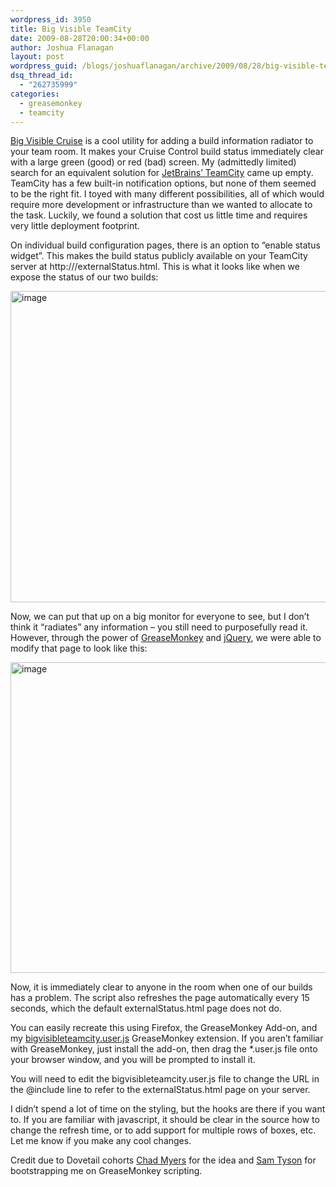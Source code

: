 ```yaml
---
wordpress_id: 3950
title: Big Visible TeamCity
date: 2009-08-28T20:00:34+00:00
author: Joshua Flanagan
layout: post
wordpress_guid: /blogs/joshuaflanagan/archive/2009/08/28/big-visible-teamcity.aspx
dsq_thread_id:
  - "262735999"
categories:
  - greasemonkey
  - teamcity
---
```

<a href="http://code.google.com/p/bigvisiblecruise/" target="_blank">Big Visible Cruise</a> is a cool utility for adding a build information radiator to your team room. It makes your Cruise Control build status immediately clear with a large green (good) or red (bad) screen. My (admittedly limited) search for an equivalent solution for <a href="http://www.jetbrains.com/teamcity/" target="_blank">JetBrains’ TeamCity</a> came up empty. TeamCity has a few built-in notification options, but none of them seemed to be the right fit. I toyed with many different possibilities, all of which would require more development or infrastructure than we wanted to allocate to the task. Luckily, we found a solution that cost us little time and requires very little deployment footprint.

On individual build configuration pages, there is an option to “enable status widget”. This makes the build status publicly available on your TeamCity server at http://<buildserver>/externalStatus.html. This is what it looks like when we expose the status of our two builds:

[<img style="border-right-width: 0px;border-top-width: 0px;border-bottom-width: 0px;border-left-width: 0px" border="0" alt="image" src="http://lostechies.com/joshuaflanagan/files/2011/03/image_thumb_5E1B5714.png" width="644" height="498" />](http://lostechies.com/joshuaflanagan/files/2011/03/image_1F29D679.png) 

Now, we can put that up on a big monitor for everyone to see, but I don’t think it “radiates” any information – you still need to purposefully read it. However, through the power of <a href="http://www.greasespot.net/" target="_blank">GreaseMonkey</a> and <a href="http://jquery.com/" target="_blank">jQuery</a>, we were able to modify that page to look like this:

[<img style="border-right-width: 0px;border-top-width: 0px;border-bottom-width: 0px;border-left-width: 0px" border="0" alt="image" src="http://lostechies.com/joshuaflanagan/files/2011/03/image_thumb_6008A61D.png" width="644" height="497" />](http://lostechies.com/joshuaflanagan/files/2011/03/image_21172582.png) 

Now, it is immediately clear to anyone in the room when one of our builds has a problem. The script also refreshes the page automatically every 15 seconds, which the default externalStatus.html page does not do.

You can easily recreate this using Firefox, the GreaseMonkey Add-on, and my <a href="http://code.google.com/p/pablo/source/browse/trunk/joshuaflanagan/bigvisibleteamcity/bigvisibleteamcity.user.js" target="_blank">bigvisibleteamcity.user.js</a> GreaseMonkey extension. If you aren’t familiar with GreaseMonkey, just install the add-on, then drag the *.user.js file onto your browser window, and you will be prompted to install it.

You will need to edit the bigvisibleteamcity.user.js file to change the URL in the @include line to refer to the externalStatus.html page on your server.

I didn’t spend a lot of time on the styling, but the hooks are there if you want to. If you are familiar with javascript, it should be clear in the source how to change the refresh time, or to add support for multiple rows of boxes, etc. Let me know if you make any cool changes.

Credit due to Dovetail cohorts <a href="http://www.lostechies.com/blogs/chad_myers/" target="_blank">Chad Myers</a> for the idea and <a href="http://blogs.dovetailsoftware.com/blogs/styson/" target="_blank">Sam Tyson</a> for bootstrapping me on GreaseMonkey scripting.